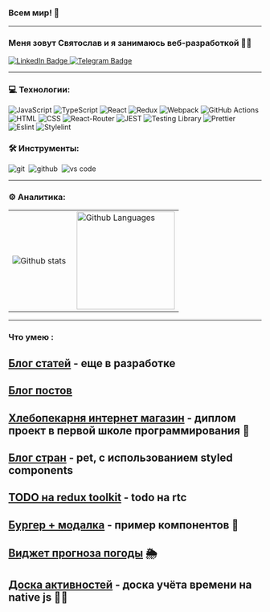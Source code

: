 ### Всем мир! 👋

---
### Меня зовут Святослав и я занимаюсь веб-разработкой 👨‍💻
<div id="badges">
  <a href="your-linkedin-URL">
    <img src="https://img.shields.io/badge/LinkedIn-blue?style=for-the-badge&logo=linkedin&logoColor=white" alt="LinkedIn Badge"/>
  </a>
  <a href="https://t.me/xkochevnikx">
      <img src="https://img.shields.io/badge/Telegram-blue?style=for-the-badge&logo=telegram&logoColor=white" alt="Telegram Badge"/>
  </a>
</div>

---
 ### 💻 Технологии:
![JavaScript](https://img.shields.io/badge/JavaScript-323330?style=for-the-badge&logo=javascript&logoColor=F7DF1E)
![TypeScript](https://img.shields.io/badge/TypeSctipt-316192?style=for-the-badge&logo=typescript&logoColor=white)
![React](https://img.shields.io/badge/react-%2320232a.svg?style=for-the-badge&logo=react&logoColor=%2361DAFB)
![Redux](https://img.shields.io/badge/redux-%23593d88.svg?style=for-the-badge&logo=redux&logoColor=white)
![Webpack](https://img.shields.io/badge/webpack-%238DD6F9.svg?style=for-the-badge&logo=webpack&logoColor=black)
![GitHub Actions](https://img.shields.io/badge/github%20actions-%232671E5.svg?style=for-the-badge&logo=githubactions&logoColor=white)
![HTML](https://img.shields.io/badge/HTML5-E34F26?style=for-the-badge&logo=html5&logoColor=white)
![CSS](https://img.shields.io/badge/CSS3-1572B6?style=for-the-badge&logo=css3&logoColor=white)
![React-Router](https://img.shields.io/badge/React_Router-CA4245?style=for-the-badge&logo=react-router&logoColor=white)
![JEST](https://img.shields.io/badge/Jest-323330?style=for-the-badge&logo=Jest&logoColor=white)
![Testing Library](https://img.shields.io/badge/testing%20library-323330?style=for-the-badge&logo=testing-library&logoColor=red)
![Prettier](https://img.shields.io/badge/prettier-1A2C34?style=for-the-badge&logo=prettier&logoColor=F7BA3E)
![Eslint](https://img.shields.io/badge/eslint-3A33D1?style=for-the-badge&logo=eslint&logoColor=white)
![Stylelint](https://img.shields.io/badge/stylelint-000?style=for-the-badge&logo=stylelint&logoColor=white)

### 🛠 Инструменты:

<img alt="git" src="https://img.shields.io/badge/git-F05033.svg?&style=for-the-badge&logo=git&logoColor=fff" />&nbsp;
<img alt="github" src="https://img.shields.io/badge/github-000.svg?&style=for-the-badge&logo=github&logoColor=fff" />&nbsp;
<img alt="vs code" src="https://img.shields.io/badge/vs code-007ACC.svg?&style=for-the-badge&logo=visual-studio-code&logoColor=fff" />&nbsp;

---
### ⚙️ Аналитика: 

<table>
  <tr>
    <td>
      <img align="left" src="https://github-readme-streak-stats.herokuapp.com/?user=xkochevnikx&theme=algolia" alt="Github stats" />
    </td>
    <td>
      <img height="195px" align="right" alt="Github Languages" src="https://github-readme-stats-eight-theta.vercel.app/api/top-langs/?username=xkochevnikx&theme=algolia&layout=compact" />
    </td>
  </tr>
</table>

---

### Что умею  : 
[Блог статей](https://github.com/xkochevnikx/production_project) - еще в разработке 
---
[Блог постов](https://github.com/xkochevnikx/homework_react) 
---
[Хлебопекарня интернет магазин](https://github.com/xkochevnikx/bakery_react) - диплом проект в первой школе программирования 🍞
---
[Блог стран](https://github.com/xkochevnikx/countries_api) - pet, с использованием styled components
---
[TODO на redux toolkit](https://github.com/xkochevnikx/severstalTodoTest) - todo на rtc
---
[Бургер + модалка](https://github.com/xkochevnikx/component_burger_menu-modal_window) - пример компонентов 🍔
---
[Виджет прогноза погоды](https://github.com/xkochevnikx/weatherForecast)  🌦
---
[Доска активностей](https://github.com/xkochevnikx/active_states) - доска учёта времени на native js 🤸‍♂️
---




